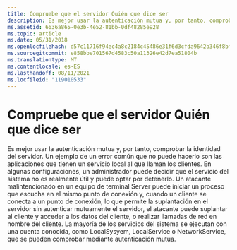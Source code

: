 ```yaml
---
title: Compruebe que el servidor Quién que dice ser
description: Es mejor usar la autenticación mutua y, por tanto, comprobar la identidad del servidor.
ms.assetid: 6636a865-0e3b-4e52-81bb-0df48285e928
ms.topic: article
ms.date: 05/31/2018
ms.openlocfilehash: d57c11716f94ec4a8c2184c45486e31f6d3cfda9642b346f8bf464c1a3f85944
ms.sourcegitcommit: e858bbe701567d4583c50a11326e42d7ea51804b
ms.translationtype: MT
ms.contentlocale: es-ES
ms.lasthandoff: 08/11/2021
ms.locfileid: "119010533"
---
```

# <a name="verify-the-server-is-who-it-claims-to-be"></a>Compruebe que el servidor Quién que dice ser

Es mejor usar la autenticación mutua y, por tanto, comprobar la identidad del servidor. Un ejemplo de un error común que no puede hacerlo son las aplicaciones que tienen un servicio local al que llaman los clientes. En algunas configuraciones, un administrador puede decidir que el servicio del sistema no es realmente útil y puede optar por detenerlo. Un atacante malintencionado en un equipo de terminal Server puede iniciar un proceso que escucha en el mismo punto de conexión y, cuando un cliente se conecta a un punto de conexión, lo que permite la suplantación en el servidor sin autenticar mutuamente el servidor, el atacante puede suplantar al cliente y acceder a los datos del cliente, o realizar llamadas de red en nombre del cliente. La mayoría de los servicios del sistema se ejecutan con una cuenta conocida, como LocalSysyem, LocalService o NetworkService, que se pueden comprobar mediante autenticación mutua.

 

 




